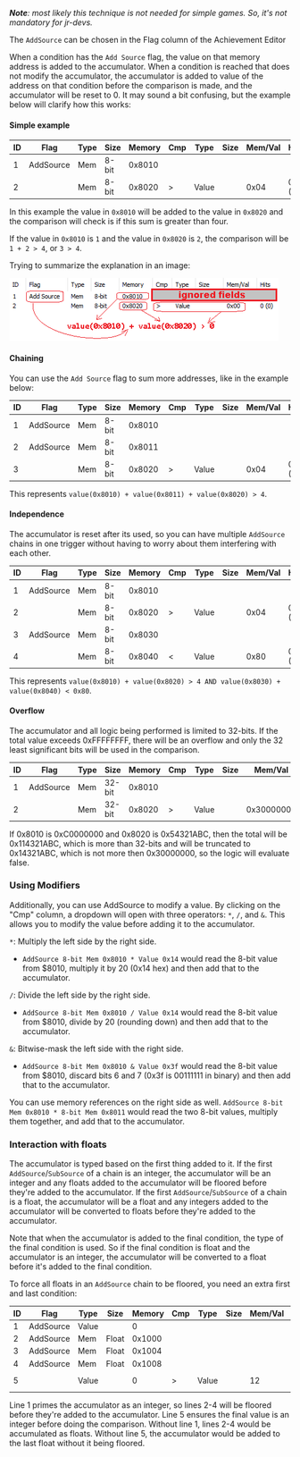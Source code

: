 _**Note**: most likely this technique is not needed for simple games. So, it's not mandatory for jr-devs._

The `AddSource` can be chosen in the Flag column of the Achievement Editor

When a condition has the `Add Source` flag, the value on that memory address is added to the accumulator. When a condition is reached that does not modify the accumulator, the accumulator is added to value of the address on that condition before the comparison is made, and the accumulator will be reset to 0. It may sound a bit confusing, but the example below will clarify how this works:

#### Simple example

| ID | Flag      | Type  | Size   | Memory | Cmp | Type  | Size   | Mem/Val | Hits  |
| -- | --------- | ----- | ------ | ------ | --- | ----- | ------ | ------- | ----- |
|  1 | AddSource | Mem   | 8-bit  | 0x8010 |     |       |        |         |       |
|  2 |           | Mem   | 8-bit  | 0x8020 | >   | Value |        | 0x04    | 0 (0) |

In this example the value in `0x8010` will be added to the value in `0x8020` and the comparison will check is if this sum is greater than four.

If the value in `0x8010` is `1` and the value in `0x8020` is `2`, the comparison will be `1 + 2 > 4`, or `3 > 4`.

Trying to summarize the explanation in an image:

![Add Source Explained](/development/images/addsource2.png)

#### Chaining

You can use the `Add Source` flag to sum more addresses, like in the example below:

| ID | Flag      | Type  | Size   | Memory | Cmp | Type  | Size   | Mem/Val | Hits  |
| -- | --------- | ----- | ------ | ------ | --- | ----- | ------ | ------- | ----- |
|  1 | AddSource | Mem   | 8-bit  | 0x8010 |     |       |        |         |       |
|  2 | AddSource | Mem   | 8-bit  | 0x8011 |     |       |        |         |       |
|  3 |           | Mem   | 8-bit  | 0x8020 | >   | Value |        | 0x04    | 0 (0) |

This represents `value(0x8010) + value(0x8011) + value(0x8020) > 4`.

#### Independence

The accumulator is reset after its used, so you can have multiple `AddSource` chains in one trigger without having to worry about them interfering with each other.

| ID | Flag      | Type  | Size   | Memory | Cmp | Type  | Size   | Mem/Val | Hits  |
| -- | --------- | ----- | ------ | ------ | --- | ----- | ------ | ------- | ----- |
|  1 | AddSource | Mem   | 8-bit  | 0x8010 |     |       |        |         |       |
|  2 |           | Mem   | 8-bit  | 0x8020 | >   | Value |        | 0x04    | 0 (0) |
|  3 | AddSource | Mem   | 8-bit  | 0x8030 |     |       |        |         |       |
|  4 |           | Mem   | 8-bit  | 0x8040 | <   | Value |        | 0x80    | 0 (0) |

This represents `value(0x8010) + value(0x8020) > 4 AND value(0x8030) + value(0x8040) < 0x80`.

#### Overflow

The accumulator and all logic being performed is limited to 32-bits. If the total value exceeds 0xFFFFFFFF, there will be an overflow and only the 32 least significant bits will be used in the comparison.

| ID | Flag      | Type  | Size   | Memory | Cmp | Type  | Size   | Mem/Val    | Hits  |
| -- | --------- | ----- | ------ | ------ | --- | ----- | ------ | ---------- | ----- |
|  1 | AddSource | Mem   | 32-bit | 0x8010 |     |       |        |            |       |
|  2 |           | Mem   | 32-bit | 0x8020 | >   | Value |        | 0x30000000 | 0 (0) |

If 0x8010 is 0xC0000000 and 0x8020 is 0x54321ABC, then the total will be 0x114321ABC, which is more than 32-bits and will be truncated to 0x14321ABC, which is not more then 0x30000000, so the logic will evaluate false.

### Using Modifiers

Additionally, you can use AddSource to modify a value. By clicking on the "Cmp" column, a dropdown will open with three operators: `*`, `/`, and `&`. This allows you to modify the value before adding it to the accumulator.

`*`: Multiply the left side by the right side.
  - `AddSource 8-bit Mem 0x8010 * Value 0x14` would read the 8-bit value from $8010, multiply it by 20 (0x14 hex) and then add that to the accumulator.

`/`: Divide the left side by the right side.
  - `AddSource 8-bit Mem 0x8010 / Value 0x14` would read the 8-bit value from $8010, divide by 20 (rounding down) and then add that to the accumulator.

`&`: Bitwise-mask the left side with the right side.
  - `AddSource 8-bit Mem 0x8010 & Value 0x3f` would read the 8-bit value from $8010, discard bits 6 and 7 (0x3f is 00111111 in binary) and then add that to the accumulator.

You can use memory references on the right side as well. `AddSource 8-bit Mem 0x8010 * 8-bit Mem 0x8011` would read the two 8-bit values, multiply them together, and add that to the accumulator.

### Interaction with floats

The accumulator is typed based on the first thing added to it. If the first `AddSource`/`SubSource` of a chain is an integer, the accumulator will be an integer and any floats added to the accumulator will be floored before they're added to the accumulator. If the first `AddSource`/`SubSource` of a chain is a float, the accumulator will be a float and any integers added to the accumulator will be converted to floats before they're added to the accumulator.

Note that when the accumulator is added to the final condition, the type of the final condition is used. So if the final condition is float and the accumulator is an integer, the accumulator will be converted to a float before it's added to the final condition.

To force all floats in an `AddSource` chain to be floored, you need an extra first and last condition:

| ID | Flag      | Type  | Size   | Memory | Cmp | Type  | Size   | Mem/Val    | Hits  |
| -- | --------- | ----- | ------ | ------ | --- | ----- | ------ | ---------- | ----- |
|  1 | AddSource | Value |        |      0 |     |       |        |            |       |
|  2 | AddSource | Mem   | Float  | 0x1000 |     |       |        |            |       |
|  3 | AddSource | Mem   | Float  | 0x1004 |     |       |        |            |       |
|  4 | AddSource | Mem   | Float  | 0x1008 |     |       |        |            |       |
|  5 |           | Value |        |      0 | >   | Value |        |         12 | 0 (0) |

Line 1 primes the accumulator as an integer, so lines 2-4 will be floored before they're added to the accumulator. Line 5 ensures the final value is an integer before doing the comparison. Without line 1, lines 2-4 would be accumulated as floats. Without line 5, the accumulator would be added to the last float without it being floored.